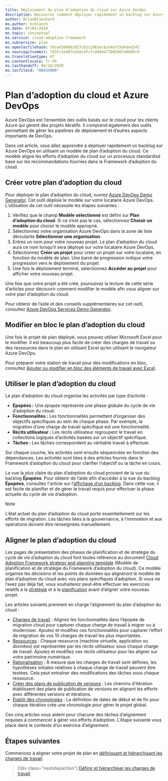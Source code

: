```yaml
---
title: Déploiement du plan d’adoption du cloud sur Azure DevOps
description: Découvrez comment déployer rapidement un backlog sur Azure DevOps à l’aide d’un modèle de plan d’adoption du cloud qui aligne les efforts d’adoption du cloud sur un processus standardisé.
author: BrianBlanchard
ms.author: brblanch
ms.date: 07/01/2019
ms.topic: conceptual
ms.service: cloud-adoption-framework
ms.subservice: plan
ms.openlocfilehash: f8ced104862d27c01c2d63ecbcb4af15deded343
ms.sourcegitcommit: 7d3fc1e407cd18c4fc7c4964a77885907a9b85c0
ms.translationtype: HT
ms.contentlocale: fr-FR
ms.lasthandoff: 04/16/2020
ms.locfileid: "80434000"
---
```

# <a name="cloud-adoption-plan-and-azure-devops"></a>Plan d’adoption du cloud et Azure DevOps

Azure DevOps est l’ensemble des outils basés sur le cloud pour les clients Azure qui gèrent des projets itératifs. Il comprend également des outils permettant de gérer les pipelines de déploiement et d’autres aspects importants de DevOps.

Dans cet article, vous allez apprendre à déployer rapidement un backlog sur Azure DevOps en utilisant un modèle de plan d’adoption du cloud. Ce modèle aligne les efforts d’adoption du cloud sur un processus standardisé basé sur les recommandations fournies dans le Framework d’adoption du cloud.

## <a name="create-your-cloud-adoption-plan"></a>Créer votre plan d’adoption du cloud

Pour déployer le plan d’adoption du cloud, ouvrez [Azure DevOps Demo Generator](https://aka.ms/adopt/plan/generator). Cet outil déploie le modèle sur votre locataire Azure DevOps. L’utilisation de cet outil nécessite les étapes suivantes :

1. Vérifiez que le champ **Modèle sélectionné** est défini sur **Plan d’adoption du cloud**. Si ce n’est pas le cas, sélectionnez **Choisir un modèle** pour choisir le modèle approprié.
2. Sélectionnez votre organisation Azure DevOps dans la zone de liste déroulante **Sélectionner une organisation**.
3. Entrez un nom pour votre nouveau projet. Le plan d’adoption du cloud aura ce nom lorsqu’il sera déployé sur votre locataire Azure DevOps.
4. Sélectionnez **Créer un projet** pour créer un projet sur votre locataire, en fonction du modèle de plan. Une barre de progression indique votre progression vers le déploiement du projet.
5. Une fois le déploiement terminé, sélectionnez **Accéder au projet** pour afficher votre nouveau projet.

Une fois que votre projet a été créé, poursuivez la lecture de cette série d’articles pour découvrir comment modifier le modèle afin vous aligner sur votre plan d’adoption du cloud.

Pour obtenir de l’aide et des conseils supplémentaires sur cet outil, consultez [Azure DevOps Services Demo Generator](https://docs.microsoft.com/azure/devops/demo-gen/?toc=/azure/devops/demo-gen/toc.json&bc=/azure/devops/demo-gen/breadcrumb/toc.json&view=azure-devops).

## <a name="bulk-edit-the-cloud-adoption-plan"></a>Modifier en bloc le plan d’adoption du cloud

Une fois le projet de plan déployé, vous pouvez utiliser Microsoft Excel pour le modifier. Il est beaucoup plus facile de créer des charges de travail ou des ressources dans le plan en utilisant Excel qu’en utilisant le navigateur Azure DevOps.

Pour préparer votre station de travail pour des modifications en bloc, consultez [Ajouter ou modifier en bloc des éléments de travail avec Excel](https://docs.microsoft.com/azure/devops/boards/backlogs/office/bulk-add-modify-work-items-excel?view=azure-devops).

## <a name="use-the-cloud-adoption-plan"></a>Utiliser le plan d’adoption du cloud

Le plan d’adoption du cloud organise les activités par type d’activité :

- **Épopées :** Une *épopée* représente une phase globale du cycle de vie d’adoption du cloud.
- **Fonctionnalités :** Les fonctionnalités permettent d’organiser des objectifs spécifiques au sein de chaque phase. Par exemple, la migration d’une charge de travail spécifique est une fonctionnalité.
- **Récits utilisateur :** Les récits utilisateur regroupent le travail en collections logiques d’activités basées sur un objectif spécifique.
- **Tâches :** Les tâches correspondent au véritable travail à effectuer.

Sur chaque couche, les activités sont ensuite séquencées en fonction des dépendances. Les activités sont liées à des articles fournis dans le Framework d’adoption du cloud pour clarifier l’objectif ou la tâche en cours.

La vue la plus claire du plan d’adoption du cloud provient de la vue du backlog **Épopées**. Pour obtenir de l’aide afin d’accéder à la vue du backlog **Épopées**, consultez l'article sur l’[affichage d’un backlog](https://docs.microsoft.com/azure/devops/boards/backlogs/define-features-epics?view=azure-devops#view-a-backlog-or-portfolio-backlog). Dans cette vue, il est facile de planifier et de gérer le travail requis pour effectuer la phase actuelle du cycle de vie d’adoption.

> [!NOTE]
> L’état actuel du plan d’adoption du cloud porte essentiellement sur les efforts de migration. Les tâches liées à la gouvernance, à l’innovation et aux opérations doivent être renseignées manuellement.

## <a name="align-the-cloud-adoption-plan"></a>Aligner le plan d’adoption du cloud

Les pages de présentation des phases de planification et de stratégie du cycle de vie d’adoption du cloud font toutes référence au document [Cloud Adoption Framework strategy and planning template](https://archcenter.blob.core.windows.net/cdn/fusion/readiness/Microsoft-Cloud-Adoption-Framework-Strategy-and-Plan-Template.docx) (Modèle de planification et de stratégie du Framework d’adoption du cloud). Ce modèle organise les décisions et les points de données qui aligneront le modèle de plan d’adoption du cloud avec vos plans spécifiques d’adoption. Si vous ne l’avez pas déjà fait, vous souhaiterez peut-être effectuer les exercices relatifs à la [stratégie](../strategy/index.md) et à la [planification](../plan/index.md) avant d’aligner votre nouveau projet.

Les articles suivants prennent en charge l’alignement du plan d’adoption du cloud :

- [Charges de travail](./workloads.md) : Alignez les fonctionnalités dans l’épopée de migration cloud pour capturer chaque charge de travail à migrer ou à moderniser. Ajoutez et modifiez ces fonctionnalités pour capturer l’effort de migration de vos 10 charges de travail les plus importantes.
- [Ressources](./assets.md) : Chaque ressource (machine virtuelle, application ou données) est représentée par les récits utilisateur sous chaque charge de travail. Ajoutez et modifiez ces récits utilisateur pour les aligner sur votre patrimoine numérique.
- [Rationalisation](./review-rationalization.md) : À mesure que les charges de travail sont définies, les hypothèses initiales relatives à chaque charge de travail peuvent être testées. Cela peut entraîner des modifications des tâches sous chaque ressource.
- [Créer des plans de publication de versions](./iteration-paths.md) : Les chemins d’itération établissent des plans de publication de versions en alignant les efforts avec différentes versions et itérations.
- [Établir des chronologies](./timelines.md) : La définition de dates de début et de fin pour chaque itération crée une chronologie pour gérer le projet global.

Ces cinq articles vous aident pour chacune des tâches d’alignement requises à commencer à gérer vos efforts d’adoption. L’étape suivante vous place dans le contexte d’un exercice d’alignement.

## <a name="next-steps"></a>Étapes suivantes

Commencez à aligner votre projet de plan en [définissant et hiérarchisant les charges de travail](./workloads.md).

> [!div class="nextstepaction"]
> [Définir et hiérarchiser les charges de travail](./workloads.md)
